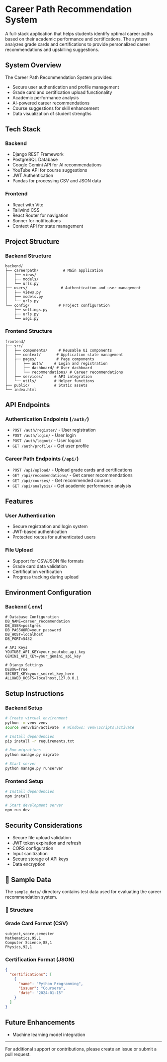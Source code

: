 # Career Path Recommendation System

A full-stack application that helps students identify optimal career paths based on their academic performance and certifications. The system analyzes grade cards and certifications to provide personalized career recommendations and upskilling suggestions.

## System Overview

The Career Path Recommendation System provides:
- Secure user authentication and profile management
- Grade card and certification upload functionality
- Academic performance analysis
- AI-powered career recommendations
- Course suggestions for skill enhancement
- Data visualization of student strengths

## Tech Stack

### Backend
- Django REST Framework
- PostgreSQL Database
- Google Gemini API for AI recommendations
- YouTube API for course suggestions
- JWT Authentication
- Pandas for processing CSV and JSON data

### Frontend
- React with Vite
- Tailwind CSS
- React Router for navigation
- Sonner for notifications
- Context API for state management

## Project Structure

### Backend Structure
```
backend/
├── careerpath/           # Main application
│   ├── views/
│   ├── models/
│   └── urls.py
├── users/               # Authentication and user management
│   ├── views.py
│   ├── models.py
│   └── urls.py
└── config/             # Project configuration
    ├── settings.py
    ├── urls.py
    └── wsgi.py
```

### Frontend Structure
```
frontend/
├── src/
│   ├── components/     # Reusable UI components
│   ├── context/       # Application state management
│   ├── pages/         # Page components
│   │   ├── auth/     # Login and registration
│   │   ├── dashboard/ # User dashboard
│   │   └── recommendations/ # Career recommendations
│   ├── services/     # API integration
│   └── utils/        # Helper functions
├── public/           # Static assets
└── index.html
```

## API Endpoints

### Authentication Endpoints (`/auth/`)
- `POST /auth/register/` - User registration
- `POST /auth/login/` - User login
- `POST /auth/logout/` - User logout
- `GET /auth/profile/` - Get user profile

### Career Path Endpoints (`/api/`)
- `POST /api/upload/` - Upload grade cards and certifications
- `GET /api/recommendations/` - Get career recommendations
- `GET /api/courses/` - Get recommended courses
- `GET /api/analysis/` - Get academic performance analysis

## Features

### User Authentication
- Secure registration and login system
- JWT-based authentication
- Protected routes for authenticated users

### File Upload
- Support for CSV/JSON file formats
- Grade card data validation
- Certification verification
- Progress tracking during upload

## Environment Configuration

### Backend (.env)
```env
# Database Configuration
DB_NAME=career_recommendation
DB_USER=postgres
DB_PASSWORD=your_password
DB_HOST=localhost
DB_PORT=5432

# API Keys
YOUTUBE_API_KEY=your_youtube_api_key
GEMINI_API_KEY=your_gemini_api_key

# Django Settings
DEBUG=True
SECRET_KEY=your_secret_key_here
ALLOWED_HOSTS=localhost,127.0.0.1
```


## Setup Instructions

### Backend Setup
```bash
# Create virtual environment
python -m venv venv
source venv/bin/activate  # Windows: venv\Scripts\activate

# Install dependencies
pip install -r requirements.txt

# Run migrations
python manage.py migrate

# Start server
python manage.py runserver
```

### Frontend Setup
```bash
# Install dependencies
npm install

# Start development server
npm run dev
```

## Security Considerations

- Secure file upload validation
- JWT token expiration and refresh
- CORS configuration
- Input sanitization
- Secure storage of API keys
- Data encryption


## 📂 Sample Data

The `sample_data/` directory contains test data used for evaluating the career recommendation system.

### 📁 Structure

### Grade Card Format (CSV)
```csv
subject,score,semester
Mathematics,95,1
Computer Science,88,1
Physics,92,1
```

### Certification Format (JSON)
```json
{
  "certifications": [
    {
      "name": "Python Programming",
      "issuer": "Coursera",
      "date": "2024-01-15"
    }
  ]
}
```

## Future Enhancements

- Machine learning model integration

---

For additional support or contributions, please create an issue or submit a pull request.
